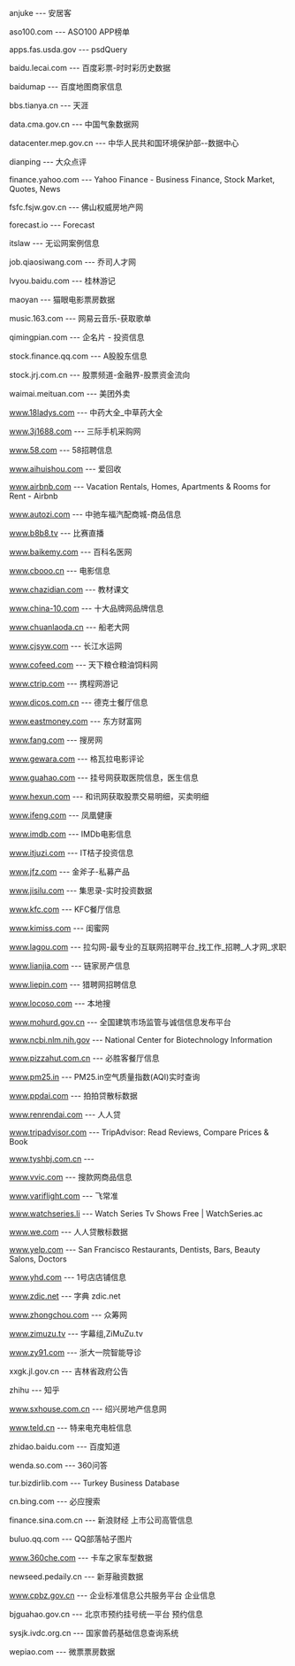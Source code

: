 anjuke  --- 安居客

aso100.com  --- ASO100 APP榜单

apps.fas.usda.gov --- psdQuery

baidu.lecai.com --- 百度彩票-时时彩历史数据

baidumap --- 百度地图商家信息

bbs.tianya.cn --- 天涯

data.cma.gov.cn  --- 中国气象数据网

datacenter.mep.gov.cn  --- 中华人民共和国环境保护部--数据中心

dianping  --- 大众点评

finance.yahoo.com  --- Yahoo Finance - Business Finance, Stock Market, Quotes, News

fsfc.fsjw.gov.cn  --- 佛山权威房地产网

forecast.io  --- Forecast

itslaw  --- 无讼网案例信息

job.qiaosiwang.com  --- 乔司人才网

lvyou.baidu.com  --- 桂林游记

maoyan  --- 猫眼电影票房数据

music.163.com  --- 网易云音乐-获取歌单

qimingpian.com  --- 企名片 - 投资信息

stock.finance.qq.com  --- A股股东信息

stock.jrj.com.cn  --- 股票频道-金融界-股票资金流向

waimai.meituan.com  --- 美团外卖

www.18ladys.com  --- 中药大全_中草药大全

www.3j1688.com  --- 三际手机采购网

www.58.com  --- 58招聘信息

www.aihuishou.com  --- 爱回收

www.airbnb.com  --- Vacation Rentals, Homes, Apartments & Rooms for Rent - Airbnb

www.autozi.com  --- 中驰车福汽配商城-商品信息

www.b8b8.tv --- 比赛直播

www.baikemy.com  --- 百科名医网

www.cbooo.cn  --- 电影信息

www.chazidian.com  --- 教材课文

www.china-10.com  --- 十大品牌网品牌信息

www.chuanlaoda.cn  --- 船老大网

www.cjsyw.com  --- 长江水运网

www.cofeed.com  --- 天下粮仓粮油饲料网

www.ctrip.com  --- 携程网游记

www.dicos.com.cn  --- 德克士餐厅信息

www.eastmoney.com  --- 东方财富网

www.fang.com  --- 搜房网

www.gewara.com  --- 格瓦拉电影评论

www.guahao.com  --- 挂号网获取医院信息，医生信息

www.hexun.com  --- 和讯网获取股票交易明细，买卖明细

www.ifeng.com  --- 凤凰健康

www.imdb.com  --- IMDb电影信息

www.itjuzi.com  --- IT桔子投资信息

www.jfz.com  --- 金斧子-私募产品

www.jisilu.com  --- 集思录-实时投资数据

www.kfc.com  --- KFC餐厅信息

www.kimiss.com  --- 闺蜜网

www.lagou.com  --- 拉勾网-最专业的互联网招聘平台_找工作_招聘_人才网_求职

www.lianjia.com  --- 链家房产信息

www.liepin.com  --- 猎聘网招聘信息

www.locoso.com  --- 本地搜

www.mohurd.gov.cn  --- 全国建筑市场监管与诚信信息发布平台

www.ncbi.nlm.nih.gov  --- National Center for Biotechnology Information

www.pizzahut.com.cn  --- 必胜客餐厅信息

www.pm25.in  --- PM25.in空气质量指数(AQI)实时查询

www.ppdai.com  --- 拍拍贷散标数据

www.renrendai.com  ---   人人贷

www.tripadvisor.com  --- TripAdvisor: Read Reviews, Compare Prices & Book

www.tyshbj.com.cn  ---

www.vvic.com  ---  搜款网商品信息

www.variflight.com  --- 飞常准

www.watchseries.li  --- Watch Series Tv Shows Free | WatchSeries.ac

www.we.com  --- 人人贷散标数据

www.yelp.com  --- San Francisco Restaurants, Dentists, Bars, Beauty Salons, Doctors

www.yhd.com  --- 1号店店铺信息

www.zdic.net  --- 字典 zdic.net

www.zhongchou.com  --- 众筹网

www.zimuzu.tv  --- 字幕组,ZiMuZu.tv

www.zy91.com  --- 浙大一院智能导诊

xxgk.jl.gov.cn  --- 吉林省政府公告

zhihu  --- 知乎

www.sxhouse.com.cn --- 绍兴房地产信息网

www.teld.cn --- 特来电充电桩信息

zhidao.baidu.com --- 百度知道

wenda.so.com --- 360问答

tur.bizdirlib.com --- Turkey Business Database

cn.bing.com --- 必应搜索

finance.sina.com.cn --- 新浪财经 上市公司高管信息

buluo.qq.com --- QQ部落帖子图片

www.360che.com --- 卡车之家车型数据

newseed.pedaily.cn --- 新芽融资数据

www.cpbz.gov.cn --- 企业标准信息公共服务平台 企业信息

bjguahao.gov.cn --- 北京市预约挂号统一平台 预约信息

sysjk.ivdc.org.cn --- 国家兽药基础信息查询系统

wepiao.com --- 微票票房数据
